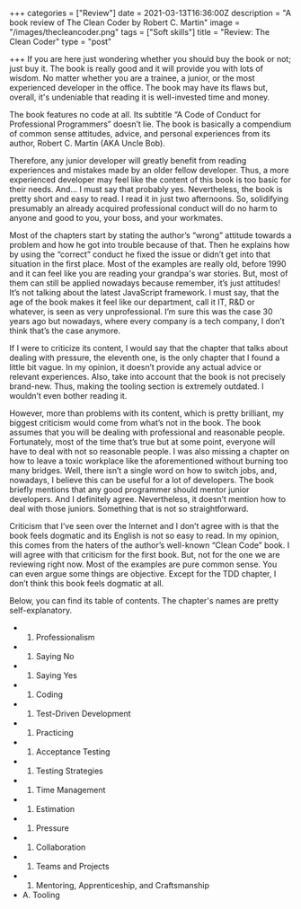 +++
categories = ["Review"]
date = 2021-03-13T16:36:00Z
description = "A book review of The Clean Coder by Robert C. Martin"
image = "/images/thecleancoder.png"
tags = ["Soft skills"]
title = "Review: The Clean Coder"
type = "post"

+++
If you are here just wondering whether you should buy the book or not; just buy it. The book is really good and it will provide you with lots of wisdom. No matter whether you are a trainee, a junior, or the most experienced developer in the office. The book may have its flaws but, overall, it's undeniable that reading it is well-invested time and money.

The book features no code at all. Its subtitle “A Code of Conduct for Professional Programmers” doesn’t lie. The book is basically a compendium of common sense attitudes, advice, and personal experiences from its author, Robert C. Martin (AKA Uncle Bob).

Therefore, any junior developer will greatly benefit from reading experiences and mistakes made by an older fellow developer. Thus, a more experienced developer may feel like the content of this book is too basic for their needs. And… I must say that probably yes. Nevertheless, the book is pretty short and easy to read. I read it in just two afternoons. So, solidifying presumably an already acquired professional conduct will do no harm to anyone and good to you, your boss, and your workmates.

Most of the chapters start by stating the author’s “wrong” attitude towards a problem and how he got into trouble because of that. Then he explains how by using the “correct” conduct he fixed the issue or didn’t get into that situation in the first place. Most of the examples are really old, before 1990 and it can feel like you are reading your grandpa's war stories. But, most of them can still be applied nowadays because remember, it’s just attitudes! It’s not talking about the latest JavaScript framework. I must say, that the age of the book makes it feel like our department, call it IT, R&D or whatever, is seen as very unprofessional. I’m sure this was the case 30 years ago but nowadays, where every company is a tech company, I don’t think that’s the case anymore.

If I were to criticize its content, I would say that the chapter that talks about dealing with pressure, the eleventh one, is the only chapter that I found a little bit vague. In my opinion, it doesn’t provide any actual advice or relevant experiences. Also, take into account that the book is not precisely brand-new. Thus, making the tooling section is extremely outdated. I wouldn’t even bother reading it.

However, more than problems with its content, which is pretty brilliant, my biggest criticism would come from what’s not in the book. The book assumes that you will be dealing with professional and reasonable people. Fortunately, most of the time that’s true but at some point, everyone will have to deal with not so reasonable people. I was also missing a chapter on how to leave a toxic workplace like the aforementioned without burning too many bridges. Well, there isn’t a single word on how to switch jobs, and, nowadays, I believe this can be useful for a lot of developers. The book briefly mentions that any good programmer should mentor junior developers. And I definitely agree. Nevertheless, it doesn’t mention how to deal with those juniors. Something that is not so straightforward.

Criticism that I’ve seen over the Internet and I don’t agree with is that the book feels dogmatic and its English is not so easy to read. In my opinion, this comes from the haters of the author’s well-known “Clean Code” book. I will agree with that criticism for the first book. But, not for the one we are reviewing right now. Most of the examples are pure common sense. You can even argue some things are objective. Except for the TDD chapter, I don’t think this book feels dogmatic at all.

Below, you can find its table of contents. The chapter's names are pretty self-explanatory.

* 
  1. Professionalism
* 
  1. Saying No
* 
  1. Saying Yes
* 
  1. Coding
* 
  1. Test-Driven Development
* 
  1. Practicing
* 
  1. Acceptance Testing
* 
  1. Testing Strategies
* 
  1. Time Management
* 
  1. Estimation
* 
  1. Pressure
* 
  1. Collaboration
* 
  1. Teams and Projects
* 
  1. Mentoring, Apprenticeship, and Craftsmanship
* A. Tooling